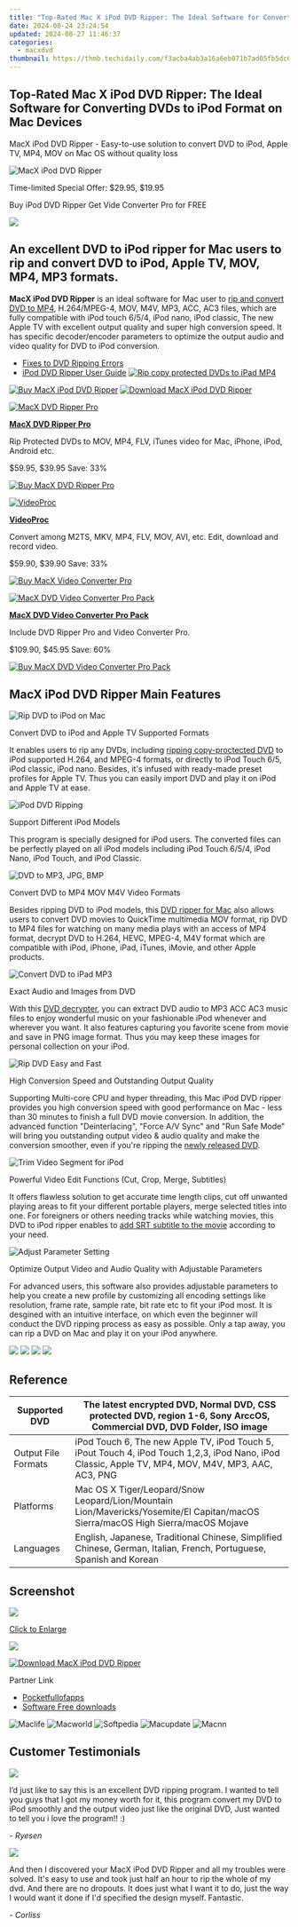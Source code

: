 ```yaml
---
title: "Top-Rated Mac X iPod DVD Ripper: The Ideal Software for Converting DVDs to iPod Format on Mac Devices"
date: 2024-08-24 23:24:54
updated: 2024-08-27 11:46:37
categories:
  - macxdvd
thumbnail: https://thmb.techidaily.com/f3acba4ab3a16a6eb071b7ad05fb5dc6bcda3ad9bf54bc2e5b6e949de6c9c500.jpg
---
```


## Top-Rated Mac X iPod DVD Ripper: The Ideal Software for Converting DVDs to iPod Format on Mac Devices

MacX iPod DVD Ripper \- Easy-to-use solution to convert DVD to iPod, Apple TV, MP4, MOV on Mac OS without quality loss

![MacX iPod DVD Ripper](https://www.macxdvd.com/mac-ipod-dvd-ripper/../face/ipod-ripper-banner.jpg) 

Time-limited Special Offer: $29.95, $19.95

Buy iPod DVD Ripper Get Vide Converter Pro for FREE

![](https://www.macxdvd.com/mac-ipod-dvd-ripper/../image-jp/flag.png) 

## An excellent DVD to iPod ripper for Mac users to rip and convert DVD to iPod, Apple TV, MOV, MP4, MP3 formats.

**MacX iPod DVD Ripper** is an ideal software for Mac user to [rip and convert DVD to MP4](https://tools.techidaily.com/macxdvd/products/), H.264/MPEG-4, MOV, M4V, MP3, ACC, AC3 files, which are fully compatible with iPod touch 6/5/4, iPod nano, iPod classic, The new Apple TV with excellent output quality and super high conversion speed. It has specific decoder/encoder parameters to optimize the output audio and video quality for DVD to iPod conversion. 

* [Fixes to DVD Ripping Errors](https://tools.techidaily.com/macxdvd/products/)
* [iPod DVD Ripper User Guide](https://tools.techidaily.com/macxdvd/products/)
[![Rip copy protected DVDs to iPad MP4](https://www.macxdvd.com/mac-ipod-dvd-ripper/../image/macxdvdpro-banner-mini.jpg)](https://tools.techidaily.com/macxdvd/products/) 

[![Buy MacX iPod DVD Ripper](https://www.macxdvd.com/mac-ipod-dvd-ripper/../image/bottom-buy-big.jpg)](https://www.macxdvd.com/mac-ipod-dvd-ripper/buy.htm) [![Download MacX iPod DVD Ripper](https://www.macxdvd.com/mac-ipod-dvd-ripper/../image/bottom-download-big.jpg)](https://www.macxdvd.com/mac-ipod-dvd-ripper/../download/macx-ipod-dvd-ripper.dmg) 

[![MacX DVD Ripper Pro](https://www.macxdvd.com/mac-ipod-dvd-ripper/../box-image/macx-ripper-box-left.jpg)](https://tools.techidaily.com/macxdvd/products/) 

**[MacX DVD Ripper Pro](https://tools.techidaily.com/macxdvd/products/)**

Rip Protected DVDs to MOV, MP4, FLV, iTunes video for Mac, iPhone, iPod, Android etc.

$59.95, $39.95 Save: 33%

[![Buy MacX DVD Ripper Pro](https://www.macxdvd.com/mac-ipod-dvd-ripper/../image/bottom-buy2.jpg)](https://www.macxdvd.com/mac-ipod-dvd-ripper/../mac-dvd-ripper-pro/buy.htm) 

[![VideoProc](https://www.macxdvd.com/mac-ipod-dvd-ripper/../box-image/videoproc-mini1.png)](https://tools.techidaily.com/macxdvd/products/) 

**[VideoProc](https://tools.techidaily.com/macxdvd/products/)**

Convert among M2TS, MKV, MP4, FLV, MOV, AVI, etc. Edit, download and record video.

$59.90, $39.90 Save: 33%

[![Buy MacX Video Converter Pro](https://www.macxdvd.com/mac-ipod-dvd-ripper/../image/bottom-buy2.jpg)](https://www.macxdvd.com/mac-ipod-dvd-ripper/../mac-video-converter-pro/buy.htm) 

[![MacX DVD Video Converter Pro Pack](https://www.macxdvd.com/mac-ipod-dvd-ripper/../pack-image/macx-pack-mini1.jpg)](https://tools.techidaily.com/macxdvd/products/) 

**[MacX DVD Video Converter Pro Pack](https://tools.techidaily.com/macxdvd/products/)**

Include DVD Ripper Pro and Video Converter Pro.

$109.90, $45.95 Save: 60%

[![Buy MacX DVD Video Converter Pro Pack](https://www.macxdvd.com/mac-ipod-dvd-ripper/../image/bottom-buy2.jpg)](https://www.macxdvd.com/mac-ipod-dvd-ripper/../mac-dvd-video-converter-pro-pack/buy.htm) 

## MacX iPod DVD Ripper Main Features

![Rip DVD to iPod on Mac](https://www.macxdvd.com/mac-ipod-dvd-ripper/image/mac7.jpg) 

Convert DVD to iPod and Apple TV Supported Formats

It enables users to rip any DVDs, including [ripping copy-proctected DVD](https://tools.techidaily.com/macxdvd/products/) to iPod supported H.264, and MPEG-4 formats, or directly to iPod Touch 6/5, iPod classic, iPod nano. Besides, it's infused with ready-made preset profiles for Apple TV. Thus you can easily import DVD and play it on iPod and Apple TV at ease.

![iPod DVD Ripping](https://www.macxdvd.com/mac-ipod-dvd-ripper/image/ipod1.jpg) 

Support Different iPod Models

This program is specially designed for iPod users. The converted files can be perfectly played on all iPod models including iPod Touch 6/5/4, iPod Nano, iPod Touch, and iPod Classic.

![DVD to MP3, JPG, BMP](https://www.macxdvd.com/mac-ipod-dvd-ripper/image/mac1.jpg) 

Convert DVD to MP4 MOV M4V Video Formats

Besides ripping DVD to iPod models, this [DVD ripper for Mac](https://tools.techidaily.com/macxdvd/products/) also allows users to convert DVD movies to QuickTime multimedia MOV format, rip DVD to MP4 files for watching on many media plays with an access of MP4 format, decrypt DVD to H.264, HEVC, MPEG-4, M4V format which are compatible with iPod, iPhone, iPad, iTunes, iMovie, and other Apple products. 

![Convert DVD to iPad MP3](https://www.macxdvd.com/mac-ipod-dvd-ripper/image/hdvideo10.jpg) 

Exact Audio and Images from DVD

With this [DVD decrypter](https://tools.techidaily.com/macxdvd/products/), you can extract DVD audio to MP3 ACC AC3 music files to enjoy wonderful music on your fashionable iPod whenever and wherever you want. It also features capturing you favorite scene from movie and save in PNG image format. Thus you may keep these images for personal collection on your iPod. 

![Rip DVD Easy and Fast](https://www.macxdvd.com/mac-ipod-dvd-ripper/image/ipod2.jpg) 

High Conversion Speed and Outstanding Output Quality

Supporting Multi-core CPU and hyper threading, this Mac iPod DVD ripper provides you high conversion speed with good performance on Mac - less than 30 minutes to finish a full DVD movie conversion. In addition, the advanced function "Deinterlacing", "Force A/V Sync" and "Run Safe Mode" will bring you outstanding output video & audio quality and make the conversion smoother, even if you're ripping the [newly released DVD](https://tools.techidaily.com/macxdvd/products/).

![Trim Video Segment for iPod](https://www.macxdvd.com/mac-ipod-dvd-ripper/image/hdvideo9.jpg) 

Powerful Video Edit Functions (Cut, Crop, Merge, Subtitles) 

It offers flawless solution to get accurate time length clips, cut off unwanted playing areas to fit your different portable players, merge selected titles into one. For foreigners or others needing tracks while watching movies, this DVD to iPod ripper enables to [add SRT subtitle to the movie](https://tools.techidaily.com/macxdvd/products/) according to your need. 

![Adjust Parameter Setting](https://www.macxdvd.com/mac-ipod-dvd-ripper/image/iphone4.jpg) 

Optimize Output Video and Audio Quality with Adjustable Parameters

For advanced users, this software also provides adjustable parameters to help you create a new profile by customizing all encoding settings like resolution, frame rate, sample rate, bit rate etc to fit your iPod most. It is desgined with an intuitive interface, on which even the beginner will conduct the DVD ripping process as easy as possible. Only a tap away, you can rip a DVD on Mac and play it on your iPod anywhere.

![](https://www.macxdvd.com/mac-ipod-dvd-ripper/../i-pic/prd-ipod-logo.jpg) ![](https://www.macxdvd.com/mac-ipod-dvd-ripper/../i-pic/prd-itunes-logo.jpg) ![](https://www.macxdvd.com/mac-ipod-dvd-ripper/../i-pic/prd-quicktime-logo.jpg) ![](https://www.macxdvd.com/mac-ipod-dvd-ripper/../i-pic/prd-youtube-logo.jpg) 

## Reference

| Supported DVD       | The latest encrypted DVD, Normal DVD, CSS protected DVD, region 1-6, Sony ArccOS, Commercial DVD, DVD Folder, ISO image                             |
| ------------------- | --------------------------------------------------------------------------------------------------------------------------------------------------- |
| Output File Formats | iPod Touch 6, The new Apple TV, iPod Touch 5, iPout Touch 4, iPod Touch 1,2,3, iPod Nano, iPod Classic, Apple TV, MP4, MOV, M4V, MP3, AAC, AC3, PNG |
| Platforms           | Mac OS X Tiger/Leopard/Snow Leopard/Lion/Mountain Lion/Mavericks/Yosemite/El Capitan/macOS Sierra/macOS High Sierra/macOS Mojave                    |
| Languages           | English, Japanese, Traditional Chinese, Simplified Chinese, German, Italian, French, Portuguese, Spanish and Korean                                 |

## Screenshot

![](https://www.macxdvd.com/mac-ipod-dvd-ripper/image/screenshot.png)

[Click to Enlarge](https://tools.techidaily.com/macxdvd/products/)

![](https://www.macxdvd.com/mac-ipod-dvd-ripper/image/screenshot_02.png) 

[![Download MacX iPod DVD Ripper](https://www.macxdvd.com/mac-ipod-dvd-ripper/../image/bottom-download-big.jpg)](https://www.macxdvd.com/mac-ipod-dvd-ripper/../download/macx-ipod-dvd-ripper.dmg)

Partner Link

* [Pocketfullofapps](http://www.pocketfullofapps.com)
* [Software Free downloads](http://www.apponic.com)

![Maclife](https://www.macxdvd.com/mac-ipod-dvd-ripper/../i-pic/maclife.gif) ![Macworld](https://www.macxdvd.com/mac-ipod-dvd-ripper/../i-pic/macworld.gif) ![Softpedia](https://www.macxdvd.com/mac-ipod-dvd-ripper/../i-pic/softpedia.gif) ![Macupdate](https://www.macxdvd.com/mac-ipod-dvd-ripper/../i-pic/macupdate.gif) ![Macnn](https://www.macxdvd.com/mac-ipod-dvd-ripper/../i-pic/macnn.gif) 

## Customer Testimonials

![](https://www.macxdvd.com/mac-ipod-dvd-ripper/../image/customer-ico.jpg) 

I’d just like to say this is an excellent DVD ripping program. I wanted to tell you guys that I got my money worth for it, this program convert my DVD to iPod smoothly and the output video just like the original DVD, Just wanted to tell you i love the program!! :)

_\- Ryesen_ 

![](https://www.macxdvd.com/mac-ipod-dvd-ripper/../image/customer-ico.jpg) 

And then I discovered your MacX iPod DVD Ripper and all my troubles were solved. It's easy to use and took just half an hour to rip the whole of my dvd. And there are no dropouts. It does just what I want it to do, just the way I would want it done if I'd specified the design myself. Fantastic.

_\- Corliss_

<ins class="adsbygoogle"
     style="display:block"
     data-ad-format="autorelaxed"
     data-ad-client="ca-pub-7571918770474297"
     data-ad-slot="1223367746"></ins>



<ins class="adsbygoogle"
     style="display:block"
     data-ad-client="ca-pub-7571918770474297"
     data-ad-slot="8358498916"
     data-ad-format="auto"
     data-full-width-responsive="true"></ins>
